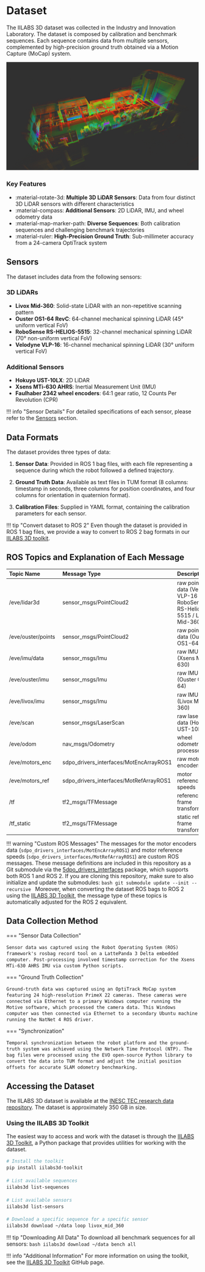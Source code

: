 # Dataset

The IILABS 3D dataset was collected in the Industry and Innovation Laboratory. The dataset is composed by calibration and benchmark sequences. Each sequence contains data from multiple sensors, complemented by high-precision ground truth obtained via a Motion Capture (MoCap) system.

![Dataset Overview](../../assets/dataset/dataset_overview.png)

### Key Features

- :material-rotate-3d: **Multiple 3D LiDAR Sensors**: Data from four distinct 3D LiDAR sensors with different characteristics
- :material-compass: **Additional Sensors**: 2D LiDAR, IMU, and wheel odometry data
- :material-map-marker-path: **Diverse Sequences**: Both calibration sequences and challenging benchmark trajectories
- :material-ruler: **High-Precision Ground Truth**: Sub-millimeter accuracy from a 24-camera OptiTrack system

## Sensors

The dataset includes data from the following sensors:

### 3D LiDARs

- **Livox Mid-360**: Solid-state LiDAR with an non-repetitive scanning pattern
- **Ouster OS1-64 RevC**: 64-channel mechanical spinning LiDAR (45° uniform vertical FoV)
- **RoboSense RS-HELIOS-5515**: 32-channel mechanical spinning LiDAR (70° non-uniform vertical FoV)
- **Velodyne VLP-16**: 16-channel mechanical spinning LiDAR (30° uniform vertical FoV)

### Additional Sensors

- **Hokuyo UST-10LX**: 2D LiDAR
- **Xsens MTi-630 AHRS**: Inertial Measurement Unit (IMU)
- **Faulhaber 2342 wheel encoders**: 64:1 gear ratio, 12 Counts Per Revolution (CPR)

!!! info "Sensor Details"
    For detailed specifications of each sensor, please refer to the [Sensors](../sensors/index.md) section.

## Data Formats

The dataset provides three types of data:

1. **Sensor Data**: Provided in ROS 1 bag files, with each file representing a sequence during which the robot followed a defined trajectory.

2. **Ground Truth Data**: Available as text files in TUM format (8 columns: timestamp in seconds, three columns for position coordinates, and four columns for orientation in quaternion format).

3. **Calibration Files**: Supplied in YAML format, containing the calibration parameters for each sensor.

!!! tip "Convert dataset to ROS 2"
    Even though the dataset is provided in ROS 1 bag files, we provide a way to convert to ROS 2 bag formats in our [IILABS 3D toolkit](https://github.com/JorgeDFR/iilabs3d-toolkit).

## ROS Topics and Explanation of Each Message

| <div style="width:9em">Topic Name</div> | Message Type | Description | Frequency |
| :----------------- | :-------------------------------------- | :------------------------------------- | :---------- |
| /eve/lidar3d       | sensor_msgs/PointCloud2                 | raw pointcloud data (Velodyne VLP-16 / RoboSense RS-Helios-5515 / Livox Mid-360) | 10Hz |
| /eve/ouster/points | sensor_msgs/PointCloud2                 | raw pointcloud data (Ouster OS1-64)    | 10Hz        |
| /eve/imu/data      | sensor_msgs/Imu                         | raw IMU data (Xsens Mti-630)           | 400Hz       |
| /eve/ouster/imu    | sensor_msgs/Imu                         | raw IMU data (Ouster OS1-64)           | 100Hz       |
| /eve/livox/imu     | sensor_msgs/Imu                         | raw IMU data (Livox Mid-360)           | 200Hz       |
| /eve/scan          | sensor_msgs/LaserScan                   | raw laser scan data (Hokuyo UST-10LX)  | 40Hz        |
| /eve/odom          | nav_msgs/Odometry                       | wheel odometry processed data          | 100Hz       |
| /eve/motors_enc    | sdpo_drivers_interfaces/MotEncArrayROS1 | raw motor encoders data                | 100Hz       |
| /eve/motors_ref    | sdpo_drivers_interfaces/MotRefArrayROS1 | motor reference speeds                 | -           |
| /tf                | tf2_msgs/TFMessage                      | reference frame transformations        | -           |
| /tf_static         | tf2_msgs/TFMessage                      | static reference frame transformations | -           |

!!! warning "Custom ROS Messages"
    The messages for the motor encoders data (`sdpo_drivers_interfaces/MotEncArrayROS1`) and motor reference speeds (`sdpo_drivers_interfaces/MotRefArrayROS1`) are custom ROS messages. These message definitions are included in this repository as a Git submodule via the [5dpo_drivers_interfaces](https://github.com/5dpo/5dpo_drivers_interfaces) package, which supports both ROS 1 and ROS 2. If you are cloning this repository, make sure to also initialize and update the submodules:
    ```bash
    git submodule update --init --recursive
    ```
    Moreover, when converting the dataset ROS bags to ROS 2 using the [IILABS 3D Toolkit](https://github.com/JorgeDFR/iilabs3d-toolkit), the message type of these topics is automatically adjusted for the ROS 2 equivalent.

## Data Collection Method

=== "Sensor Data Collection"

    Sensor data was captured using the Robot Operating System (ROS) framework's rosbag record tool on a LattePanda 3 Delta embedded computer. Post-processing involved timestamp correction for the Xsens MTi-630 AHRS IMU via custom Python scripts.

=== "Ground Truth Collection"

    Ground-truth data was captured using an OptiTrack MoCap system featuring 24 high-resolution PrimeX 22 cameras. These cameras were connected via Ethernet to a primary Windows computer running the Motive software, which processed the camera data. This Windows computer was then connected via Ethernet to a secondary Ubuntu machine running the NatNet 4 ROS driver.

=== "Synchronization"

    Temporal synchronization between the robot platform and the ground-truth system was achieved using the Network Time Protocol (NTP). The bag files were processed using the EVO open-source Python library to convert the data into TUM format and adjust the initial position offsets for accurate SLAM odometry benchmarking.

## Accessing the Dataset

The IILABS 3D dataset is available at the [INESC TEC research data repository](https://rdm.inesctec.pt/dataset/nis-2025-001). The dataset is approximately 350 GB in size.

### Using the IILABS 3D Toolkit

The easiest way to access and work with the dataset is through the [IILABS 3D Toolkit](https://github.com/JorgeDFR/iilabs3d-toolkit), a Python package that provides utilities for working with the dataset.

```bash
# Install the toolkit
pip install iilabs3d-toolkit

# List available sequences
iilabs3d list-sequences

# List available sensors
iilabs3d list-sensors

# Download a specific sequence for a specific sensor
iilabs3d download ~/data loop livox_mid_360
```

!!! tip "Downloading All Data"
    To download all benchmark sequences for all sensors:
    ```bash
    iilabs3d download ~/data bench all
    ```

!!! info "Additional Information"
    For more information on using the toolkit, see the [IILABS 3D Toolkit](https://github.com/JorgeDFR/iilabs3d-toolkit) GitHub page.
